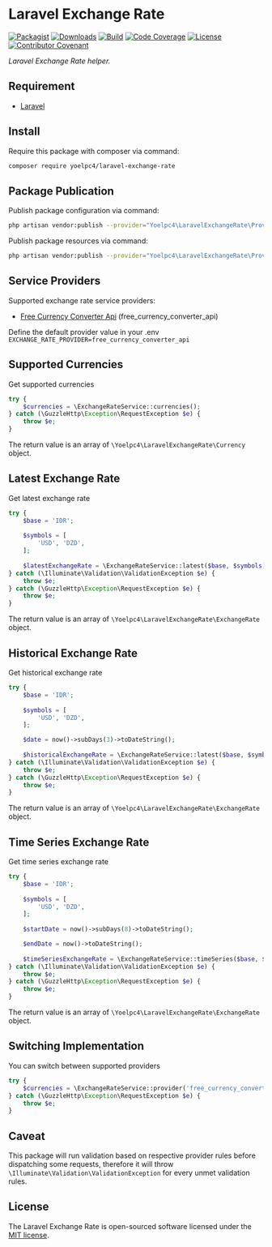 # Laravel Exchange Rate

[![Packagist][ico-packagist]][link-packagist]
[![Downloads][ico-downloads]][link-downloads]
[![Build][ico-build]][link-build]
[![Code Coverage][ico-code-coverage]][link-code-coverage]
[![License][ico-license]][link-license]
[![Contributor Covenant][ico-code-of-conduct]][link-code-of-conduct]

_Laravel Exchange Rate helper._

## Requirement

- [Laravel](https://laravel.com)

## Install

Require this package with composer via command:

```bash
composer require yoelpc4/laravel-exchange-rate
```

## Package Publication

Publish package configuration via command:

```bash
php artisan vendor:publish --provider="Yoelpc4\LaravelExchangeRate\Providers\ExchangeRateServiceProvider" --tag=config
```

Publish package resources via command:

```bash
php artisan vendor:publish --provider="Yoelpc4\LaravelExchangeRate\Providers\ExchangeRateServiceProvider" --tag=resources
```

## Service Providers

Supported exchange rate service providers:
- [Free Currency Converter Api](https://free.currencyconverterapi.com/) (free_currency_converter_api)
 
Define the default provider value in your .env 
`EXCHANGE_RATE_PROVIDER=free_currency_converter_api`

## Supported Currencies

Get supported currencies

```php
try {
    $currencies = \ExchangeRateService::currencies();
} catch (\GuzzleHttp\Exception\RequestException $e) {
    throw $e;
}
```

The return value is an array of `\Yoelpc4\LaravelExchangeRate\Currency` object.

## Latest Exchange Rate

Get latest exchange rate

```php
try {
    $base = 'IDR';
    
    $symbols = [
        'USD', 'DZD',
    ];
    
    $latestExchangeRate = \ExchangeRateService::latest($base, $symbols);
} catch (\Illuminate\Validation\ValidationException $e) {
    throw $e;
} catch (\GuzzleHttp\Exception\RequestException $e) {
    throw $e;
}
```

The return value is an array of `\Yoelpc4\LaravelExchangeRate\ExchangeRate` object.

## Historical Exchange Rate

Get historical exchange rate

```php
try {
    $base = 'IDR';
    
    $symbols = [
        'USD', 'DZD',
    ];

    $date = now()->subDays(3)->toDateString();
    
    $historicalExchangeRate = \ExchangeRateService::latest($base, $symbols, $date);
} catch (\Illuminate\Validation\ValidationException $e) {
    throw $e;
} catch (\GuzzleHttp\Exception\RequestException $e) {
    throw $e;
}
```

The return value is an array of `\Yoelpc4\LaravelExchangeRate\ExchangeRate` object.

## Time Series Exchange Rate

Get time series exchange rate

```php
try {
    $base = 'IDR';
    
    $symbols = [
        'USD', 'DZD',
    ];
    
    $startDate = now()->subDays(8)->toDateString();

    $endDate = now()->toDateString();
    
    $timeSeriesExchangeRate = \ExchangeRateService::timeSeries($base, $symbols, $startDate, $endDate);
} catch (\Illuminate\Validation\ValidationException $e) {
    throw $e;
} catch (\GuzzleHttp\Exception\RequestException $e) {
    throw $e;
}
```

The return value is an array of `\Yoelpc4\LaravelExchangeRate\ExchangeRate` object.

## Switching Implementation

You can switch between supported providers

```php
try {
    $currencies = \ExchangeRateService::provider('free_currency_converter')->currencies();
} catch (\GuzzleHttp\Exception\RequestException $e) {
    throw $e;
}
```

## Caveat

This package will run validation based on respective provider rules before dispatching some requests,
therefore it will throw `\Illuminate\Validation\ValidationException` for every unmet validation rules.

## License

The Laravel Exchange Rate is open-sourced software licensed under the [MIT license](http://opensource.org/licenses/MIT).

[ico-packagist]: https://img.shields.io/packagist/v/yoelpc4/laravel-exchange-rate.svg?style=flat-square
[ico-downloads]: https://img.shields.io/packagist/dt/yoelpc4/laravel-exchange-rate.svg?style=flat-square
[ico-build]: https://travis-ci.com/yoelpc4/laravel-exchange-rate.svg?branch=master&style=flat-square
[ico-code-coverage]: https://codecov.io/gh/yoelpc4/laravel-exchange-rate/branch/master/graph/badge.svg?style=flat-square
[ico-license]: https://img.shields.io/packagist/l/yoelpc4/laravel-exchange-rate.svg?style=flat-square
[ico-code-of-conduct]: https://img.shields.io/badge/Contributor%20Covenant-v2.0%20adopted-ff69b4.svg

[link-packagist]: https://packagist.org/packages/yoelpc4/laravel-exchange-rate
[link-downloads]: https://packagist.org/packages/yoelpc4/laravel-exchange-rate
[link-build]: https://travis-ci.com/yoelpc4/laravel-exchange-rate
[link-code-coverage]: https://codecov.io/gh/yoelpc4/laravel-exchange-rate
[link-license]: LICENSE.md
[link-code-of-conduct]: CODE_OF_CONDUCT.md
